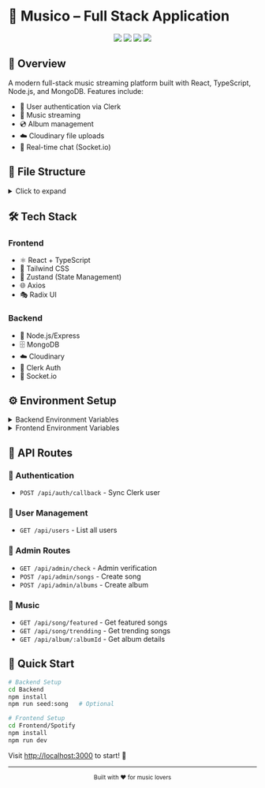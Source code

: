 # 🎵 Musico – Full Stack Application

<div align="center">
  <img src="https://img.shields.io/badge/React-20232A?style=for-the-badge&logo=react&logoColor=61DAFB" />
  <img src="https://img.shields.io/badge/TypeScript-007ACC?style=for-the-badge&logo=typescript&logoColor=white" />
  <img src="https://img.shields.io/badge/Node.js-43853D?style=for-the-badge&logo=node.js&logoColor=white" />
  <img src="https://img.shields.io/badge/MongoDB-4EA94B?style=for-the-badge&logo=mongodb&logoColor=white" />
</div>

## 🎯 Overview

A modern full-stack music streaming platform built with React, TypeScript, Node.js, and MongoDB. Features include:

- 🔐 User authentication via Clerk
- 🎵 Music streaming
- 💿 Album management
- ☁️ Cloudinary file uploads
- 💬 Real-time chat (Socket.io)

## 📁 File Structure

<details>
<summary>Click to expand</summary>

```
.
├── Backend/
│   └── src/
│       ├── controller/
│       ├── lib/
│       ├── middleware/
│       ├── models/
│       ├── routes/
│       ├── seeds/
│       └── temp/
└── Frontend/
    └── Spotify/
        ├── public/
        └── src/
```
</details>

## 🛠️ Tech Stack

### Frontend
- ⚛️ React + TypeScript
- 🎨 Tailwind CSS
- 🔄 Zustand (State Management)
- 🌐 Axios
- 🎭 Radix UI

### Backend
- 📡 Node.js/Express
- 🗄️ MongoDB
- ☁️ Cloudinary
- 🔐 Clerk Auth
- 🔄 Socket.io

## ⚙️ Environment Setup

<details>
<summary>Backend Environment Variables</summary>

```env
PORT=5000
MONGODB_URI=your_mongodb_uri
CLOUDNIARY_NAME=your_cloudinary_name
CLERK_SECRET_KEY=your_clerk_secret
```
</details>

<details>
<summary>Frontend Environment Variables</summary>

```env
VITE_CLERK_PUBLISHABLE_KEY=your_clerk_key
```
</details>

## 🚀 API Routes

### 🔐 Authentication
- `POST /api/auth/callback` - Sync Clerk user

### 👥 User Management
- `GET /api/users` - List all users

### 👑 Admin Routes
- `GET /api/admin/check` - Admin verification
- `POST /api/admin/songs` - Create song
- `POST /api/admin/albums` - Create album

### 🎵 Music
- `GET /api/song/featured` - Get featured songs
- `GET /api/song/trendding` - Get trending songs
- `GET /api/album/:albumId` - Get album details

## 🚀 Quick Start

```bash
# Backend Setup
cd Backend
npm install
npm run seed:song   # Optional

# Frontend Setup
cd Frontend/Spotify
npm install
npm run dev
```

Visit [http://localhost:3000](http://localhost:3000) to start! 🎉

---

<div align="center">
  <sub>Built with ❤️ for music lovers</sub>
</div>
